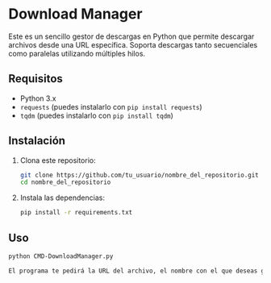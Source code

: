 # Download Manager

Este es un sencillo gestor de descargas en Python que permite descargar archivos desde una URL específica. Soporta descargas tanto secuenciales como paralelas utilizando múltiples hilos.

## Requisitos

- Python 3.x
- `requests` (puedes instalarlo con `pip install requests`)
- `tqdm` (puedes instalarlo con `pip install tqdm`)

## Instalación

1. Clona este repositorio:
   ```bash
   git clone https://github.com/tu_usuario/nombre_del_repositorio.git
   cd nombre_del_repositorio

2. Instala las dependencias:
   ```bash
   pip install -r requirements.txt

## Uso
```bash
python CMD-DownloadManager.py

El programa te pedirá la URL del archivo, el nombre con el que deseas guardarlo y la ubicación donde quieres almacenarlo. También te dará la opción de descargar el archivo utilizando múltiples hilos para acelerar el proceso.

